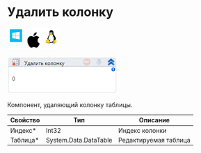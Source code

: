 # Удалить колонку

![](<../../../../.gitbook/assets/image (100) (1) (1) (1) (1) (2) (240).png>)

![](<../../../../.gitbook/assets/image (365).png>)

Компонент, удаляющий колонку таблицы.

| Свойство  | Тип                   | Описание              |
| --------- | --------------------- | --------------------- |
| Индекс\*  | Int32                 | Индекс колонки        |
| Таблица\* | System.Data.DataTable | Редактируемая таблица |
